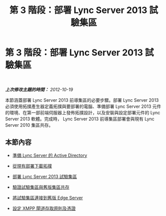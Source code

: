 ﻿---
title: 第 3 階段：部署 Lync Server 2013 試驗集區
TOCTitle: 第 3 階段：部署 Lync Server 2013 試驗集區
ms:assetid: f12b1517-fb56-4ded-8323-57aa9fc9ea48
ms:mtpsurl: https://technet.microsoft.com/zh-tw/library/JJ205367(v=OCS.15)
ms:contentKeyID: 49292773
ms.date: 08/24/2015
mtps_version: v=OCS.15
ms.translationtype: HT
---

# 第 3 階段：部署 Lync Server 2013 試驗集區

 

_**上次修改主題的時間：** 2012-10-19_

本節涵蓋部署 Lync Server 2013 前導集區的必要步驟。部署 Lync Server 2013 必須使用拓撲產生器定義拓撲與要部署的電腦、準備部署 Lync Server 2013 元件的環境、在第一部前端伺服器上發佈拓撲設計，以及安裝與設定部署元件的 Lync Server 2013 軟體。完成時， Lync Server 2013 前導集區部署會與現有 Lync Server 2010 集區共存。

## 本節內容

  - [準備 Lync Server 的 Active Directory](prepare-active-directory-for-lync-server.md)

  - [從現有部署下載拓撲](download-topology-from-existing-deployment.md)

  - [部署 Lync Server 2013 試驗集區](deploy-lync-server-2013-pilot-pool.md)

  - [驗證試驗集區與舊版集區共存](verify-pilot-pool-coexistence-with-legacy-pool.md)

  - [將試驗集區連接到舊版 Edge Server](connect-pilot-pool-to-legacy-edge-servers.md)

  - [設定 XMPP 閘道存取原則及憑證](configure-xmpp-gateway-access-policies-and-certificates.md)

